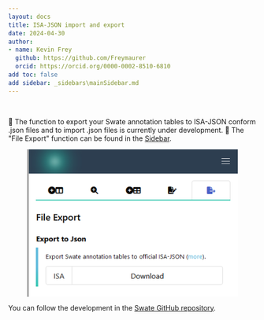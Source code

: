 ```yaml
---
layout: docs
title: ISA-JSON import and export
date: 2024-04-30
author: 
- name: Kevin Frey
  github: https://github.com/Freymaurer
  orcid: https://orcid.org/0000-0002-8510-6810
add toc: false
add sidebar: _sidebars\mainSidebar.md
---
```


<br>

:construction: The function to export your Swate annotation tables to ISA-JSON conform .json files and to import .json files is currently under development. :construction:
The "File Export" function can be found in the <a href="./../img/Swate_a_overview2.png" target="_blank">Sidebar</a>.

<p style="justify-content: center; display: flex">
<img src="./../img/Swate_a_FileExport.PNG" style="height: 300px"  />
</p>

You can follow the development in the [Swate GitHub repository](https://github.com/nfdi4plants/Swate/issues).



